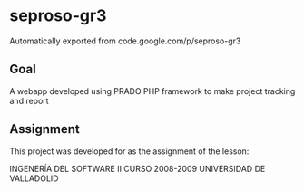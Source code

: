 # seproso-gr3

Automatically exported from code.google.com/p/seproso-gr3

## Goal

A webapp developed using PRADO PHP framework to make project tracking and report

## Assignment

This project was developed for as the assignment of the lesson:

INGENERÍA DEL SOFTWARE II
CURSO 2008-2009
UNIVERSIDAD DE VALLADOLID
